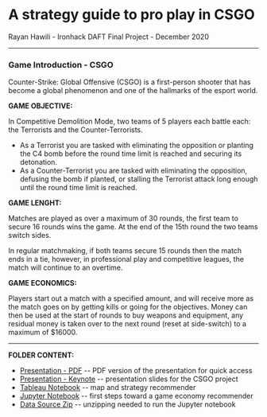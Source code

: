 # A strategy guide to pro play in CSGO
Rayan Hawili - Ironhack DAFT Final Project - December 2020

---

### Game Introduction - CSGO

Counter-Strike: Global Offensive (CSGO) is a first-person shooter that has become a global phenomenon and one of the hallmarks of the esport world. 

**GAME OBJECTIVE:**

In Competitive Demolition Mode, two teams of 5 players each battle each: the Terrorists and the Counter-Terrorists.
- As a Terrorist you are tasked with eliminating the opposition or planting the C4 bomb before the round time limit is reached and securing its detonation.
- As a Counter-Terrorist you are tasked with eliminating the opposition, defusing the bomb if planted, or stalling the Terrorist attack long enough until the round time limit is reached.  

**GAME LENGHT:**

Matches are played as over a maximum of 30 rounds, the first team to secure 16 rounds wins the game. At the end of the 15th round the two teams switch sides.

In regular matchmaking, if both teams secure 15 rounds then the match ends in a tie, however, in professional play and competitive leagues, the match will continue to an overtime.

**GAME ECONOMICS:**

Players start out a match with a specified amount, and will receive more as the match goes on by getting kills or going for the objectives. Money can then be used at the start of rounds to buy weapons and equipment, any residual money is taken over to the next round (reset at side-switch) to a maximum of $16000.

---

**FOLDER CONTENT:**

- [Presentation - PDF](https://github.com/ironhack-daft-ray/final_project_CSGO/blob/main/RH_CSGO_presentation_final_pdf.pdf) -- PDF version of the presentation for quick access
- [Presentation - Keynote](https://github.com/ironhack-daft-ray/final_project_CSGO/blob/main/RH_CSGO_presentation_final.key) -- presentation slides for the CSGO project
- [Tableau Notebook](https://github.com/ironhack-daft-ray/final_project_CSGO/blob/main/RH_CSGO_heatmap.twbx) -- map and strategy recommender
- [Jupyter Notebook](https://github.com/ironhack-daft-ray/final_project_CSGO/blob/main/RH_CSGO_IGES_final.ipynb) -- first steps toward a game economy recommender
- [Data Source Zip](https://github.com/ironhack-daft-ray/final_project_CSGO/blob/main/mm_master_demos.csv.zip) -- unzipping needed to run the Jupyter notebook
